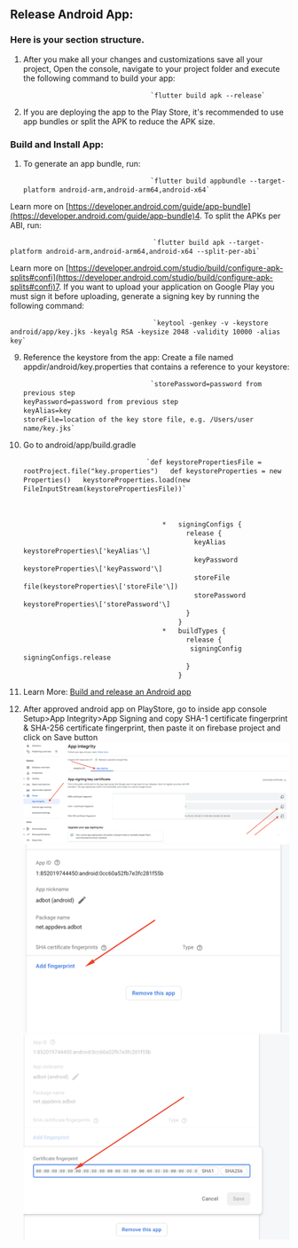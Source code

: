 Release Android App:
--------------------------------

### Here is your section structure.

1.  After you make all your changes and customizations save all your project, Open the console, navigate to your project folder and execute the following command to build your app:

                                        `flutter build apk --release`


3.  If you are deploying the app to the Play Store, it's recommended to use app bundles or split the APK to reduce the APK size.

### Build and Install App:

1.  To generate an app bundle, run:

                                        `flutter build appbundle --target-platform android-arm,android-arm64,android-x64`


Learn more on [https://developer.android.com/guide/app-bundle](https://developer.android.com/guide/app-bundle)4.  To split the APKs per ABI, run:

                                        `flutter build apk --target-platform android-arm,android-arm64,android-x64 --split-per-abi`


Learn more on [https://developer.android.com/studio/build/configure-apk-splits#confi](https://developer.android.com/studio/build/configure-apk-splits#confi)7.  If you want to upload your application on Google Play you must sign it before uploading, generate a signing key by running the following command:

                                        `keytool -genkey -v -keystore android/app/key.jks -keyalg RSA -keysize 2048 -validity 10000 -alias key`


9.  Reference the keystore from the app: Create a file named appdir/android/key.properties that contains a reference to your keystore:

                                        `storePassword=password from previous step                                            keyPassword=password from previous step                                            keyAlias=key                                            storeFile=location of the key store file, e.g. /Users/user name/key.jks`


11.  Go to android/app/build.gradle

                                        `def keystorePropertiesFile = rootProject.file("key.properties")   def keystoreProperties = new Properties()   keystoreProperties.load(new FileInputStream(keystorePropertiesFile))`
                                          
                                        

                                            *   signingConfigs {   
                                                  release {   
                                                    keyAlias keystoreProperties\['keyAlias'\]   
                                                    keyPassword keystoreProperties\['keyPassword'\]   
                                                    storeFile file(keystoreProperties\['storeFile'\])   
                                                    storePassword keystoreProperties\['storePassword'\]   
                                                  }   
                                                }
                                            *   buildTypes {   
                                                  release {   
                                                   signingConfig signingConfigs.release   
                                                  }   
                                                }




13.  Learn More: [Build and release an Android app](https://docs.flutter.dev/deployment/android)
14.  After approved android app on PlayStore, go to inside app console Setup>App Integrity>App Signing and copy SHA-1 certificate fingerprint & SHA-256 certificate fingerprint, then paste it on firebase project and click on Save button
     [![android](images/android-1.png)](images/android-1.png)[![android](images/android-2.png) ](images/android-2.png)[![android](images/android-3.png)](images/android-3.png)
